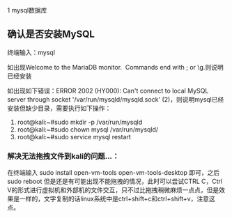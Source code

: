 1 mysql数据库 
## 确认是否安装MySQL

终端输入：mysql

如出现Welcome to the MariaDB monitor.  Commands end with ; or \g.则说明已经安装

如出现如下错误：ERROR 2002 (HY000): Can't connect to local MySQL server through socket '/var/run/mysqld/mysqld.sock' (2)，则说明mysql已经安装但缺少目录，需要执行如下操作：

1. root@kali:~#sudo mkdir -p /var/run/mysqld
2. root@kali:~#sudo chown mysql /var/run/mysqld/
3. root@kali:~#sudo service mysql restart


### 解决无法拖拽文件到kali的问题...：
在终端输入
sudo install open-vm-tools open-vm-tools-desktop
即可，之后sudo reboot
但是还是有可能出现不能拖拽的情况，此时可以尝试CTRL C，Ctrl V的形式进行虚拟机和外部机的文件交互，只不过比拖拽稍微麻烦一点点，但是效果是一样的，文字复制的话linux系统中是ctrl+shift+c和ctrl+shift+v，注意这点。


